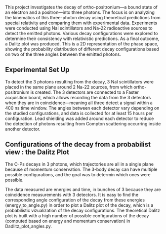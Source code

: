 This project investigates the decay of ortho-positronium—a bound state of an electron and a positron—into three photons. The focus is on analyzing the kinematics of this three-photon decay using theoretical predictions from special relativity and comparing them with experimental data.
Experiments were conducted using NaI scintillators and Na-22 radioactive sources to detect the emitted photons. Various decay configurations were explored to determine their consistency with relativistic predictions.
As a final outcome, a Dalitz plot was produced. This is a 2D representation of the phase space, showing the probability distribution of different decay configurations based on two of the three angles between the emitted photons.

## Experimental Set Up

To detect the 3 photons resulting from the decay, 3 NaI scintillators were placed in the same plane around 2 Na-22 sources, from which ortho-positronium is created. 
The 3 detectors are connected to a Faster acquisition board, which allows recording the data from the 3 detectors when they are in coincidence—meaning all three detect a signal within a 400 ns time window. 
The angles between each detector vary depending on the studied configurations, and data is collected for at least 15 hours per configuration.
Lead shielding was added around each detector to reduce the detection of photons resulting from Compton scattering occurring inside another detector.

## Configurations of the decay from a probabilist view : the Dalitz Plot

The O-Ps decays in 3 photons, which trajectories are all in a single plane because of momentum conservation. The 3-body decay can have multiple possible configurations, and the goal was to determin which ones were possible.

The data measured are energies and time, in bunches of 3 because they are coincidence measurements with 3 detectors. It is easy to find the corresponding angle configuration of the decay from these energies (energy_to_angle.py) in order to
plot a Dalitz plot of the decay, which is a probabilistic vizualization of the decay configurations. The theoretical Dalitz plot is built with a high number of possible configurations of the decay (computed based on energy and momentum conservation)
in Dadlitz_plot_angles.py.






